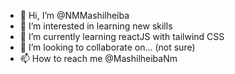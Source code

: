 - 👋 Hi, I’m @NMMashilheiba
- 👀 I’m interested in learning new skills
- 🌱 I’m currently learning reactJS with tailwind CSS
- 💞️ I’m looking to collaborate on... (not sure)
- 📫 How to reach me @MashilheibaNm

<!---
NMMashilheiba/NMMashilheiba is a ✨ special ✨ repository because its `README.md` (this file) appears on your GitHub profile.
You can click the Preview link to take a look at your changes.
--->
